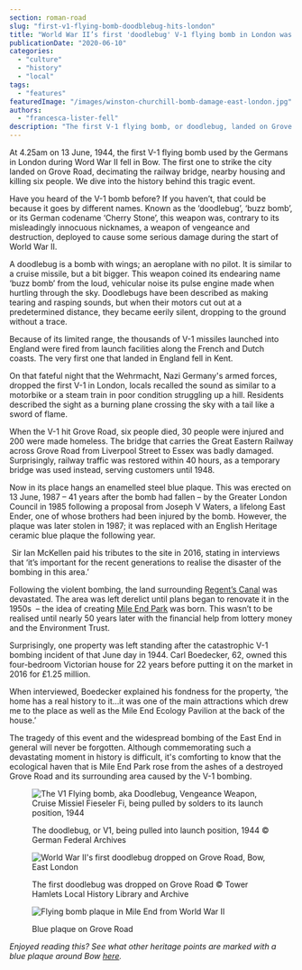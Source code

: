 ```yaml
---
section: roman-road
slug: "first-v1-flying-bomb-doodblebug-hits-london"
title: "World War II’s first 'doodlebug' V-1 flying bomb in London was dropped on Grove Road"
publicationDate: "2020-06-10"
categories: 
  - "culture"
  - "history"
  - "local"
tags: 
  - "features"
featuredImage: "/images/winston-churchill-bomb-damage-east-london.jpg"
authors: 
  - "francesca-lister-fell"
description: "The first V-1 flying bomb, or doodlebug, landed on Grove Road, decimating the railway bridge and killing six people. 30 people were injured and 200 were made homeless. Here's how it happened."
---
```


At 4.25am on 13 June, 1944, the first V-1 flying bomb used by the Germans in London during Word War II fell in Bow. The first one to strike the city landed on Grove Road, decimating the railway bridge, nearby housing and killing six people. We dive into the history behind this tragic event.

Have you heard of the V-1 bomb before? If you haven’t, that could be because it goes by different names. Known as the ‘doodlebug’, ‘buzz bomb’, or its German codename ‘Cherry Stone’, this weapon was, contrary to its misleadingly innocuous nicknames, a weapon of vengeance and destruction, deployed to cause some serious damage during the start of World War II.

A doodlebug is a bomb with wings; an aeroplane with no pilot. It is similar to a cruise missile, but a bit bigger. This weapon coined its endearing name ‘buzz bomb’ from the loud, vehicular noise its pulse engine made when hurtling through the sky. Doodlebugs have been described as making tearing and rasping sounds, but when their motors cut out at a predetermined distance, they became eerily silent, dropping to the ground without a trace.

Because of its limited range, the thousands of V-1 missiles launched into England were fired from launch facilities along the French and Dutch coasts. The very first one that landed in England fell in Kent.

On that fateful night that the Wehrmacht, Nazi Germany's armed forces, dropped the first V-1 in London, locals recalled the sound as similar to a motorbike or a steam train in poor condition struggling up a hill. Residents described the sight as a burning plane crossing the sky with a tail like a sword of flame. 

When the V-1 hit Grove Road, six people died, 30 people were injured and 200 were made homeless. The bridge that carries the Great Eastern Railway across Grove Road from Liverpool Street to Essex was badly damaged. Surprisingly, railway traffic was restored within 40 hours, as a temporary bridge was used instead, serving customers until 1948.  

Now in its place hangs an enamelled steel blue plaque. This was erected on 13 June, 1987 – 41 years after the bomb had fallen – by the Greater London Council in 1985 following a proposal from Joseph V Waters, a lifelong East Ender, one of whose brothers had been injured by the bomb. However, the plaque was later stolen in 1987; it was replaced with an English Heritage ceramic blue plaque the following year.

 Sir Ian McKellen paid his tributes to the site in 2016, stating in interviews that ‘it’s important for the recent generations to realise the disaster of the bombing in this area.’ 

Following the violent bombing, the land surrounding [Regent’s Canal](https://romanroadlondon.com/history-regents-canal-200-year-anniversary/) was devastated. The area was left derelict until plans began to renovate it in the 1950s  – the idea of creating [Mile End Park](https://romanroadlondon.com/mile-end-park-history/) was born. This wasn’t to be realised until nearly 50 years later with the financial help from lottery money and the Environment Trust.

Surprisingly, one property was left standing after the catastrophic V-1 bombing incident of that June day in 1944. Carl Boedecker, 62, owned this four-bedroom Victorian house for 22 years before putting it on the market in 2016 for £1.25 million. 

When interviewed, Boedecker explained his fondness for the property, ‘the home has a real history to it…it was one of the main attractions which drew me to the place as well as the Mile End Ecology Pavilion at the back of the house.’

The tragedy of this event and the widespread bombing of the East End in general will never be forgotten. Although commemorating such a devastating moment in history is difficult, it's comforting to know that the ecological haven that is Mile End Park rose from the ashes of a destroyed Grove Road and its surrounding area caused by the V-1 bombing. 

<figure>

![The V1 Flying bomb, aka Doodlebug, Vengeance Weapon, Cruise Missiel Fieseler Fi, being pulled by solders to its launch position, 1944](/images/Cruise-missile-Fieseler-Fi-103-Vengeance-Weapon-V1-pulled-by-soldiers-sledgeson-photo-Lysiak-1944-German-Federal-Archives-1024x682.jpg)

<figcaption>

The doodlebug, or V1, being pulled into launch position, 1944 © German Federal Archives

</figcaption>

</figure>

<figure>

![World War II's first doodlebug dropped on Grove Road, Bow, East London](/images/First-doodlebug-v1-flying-bomb-grove-road-1024x683.jpg)

<figcaption>

The first doodlebug was dropped on Grove Road © Tower Hamlets Local History Library and Archive

</figcaption>

</figure>

<figure>

![Flying bomb plaque in Mile End from World War II](/images/flying-bomb-plaque-mile-end-1024x682.jpg)

<figcaption>

Blue plaque on Grove Road

</figcaption>

</figure>

_Enjoyed reading this? See what other heritage points are marked with a blue plaque around Bow [here](https://romanroadlondon.com/on-the-trail-of-the-bow-heritage-trail/)._

